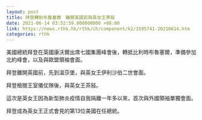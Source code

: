 ```yaml
---
layout: post
title: 拜登轉到布魯塞爾　離開英國前與英女王茶敍
date: 2021-06-14 03:52:59.000000000 +08:00
link: https://news.rthk.hk/rthk/ch/component/k2/1595741-20210614.htm
categories: rthk
---
```


美國總統拜登在英國康沃爾出席七國集團峰會後，轉抵比利時布魯塞爾，準備參加北約峰會，以及與歐盟領袖會面。

拜登離開英國前，先到溫莎堡，與英女王伊利沙伯二世會面。

拜登檢閱王室儀仗隊後，與英女王茶敍。

這次是英女王因為新型肺炎疫情自我隔離一年多以來，首次與外國領袖單獨會面。

拜登成為英女王正式會見的第13位美國在任總統。
